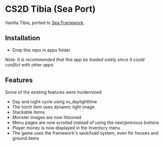 # CS2D Tibia (Sea Port)
Vanilla Tibia, ported to [Sea Framework](https://github.com/ufukseyithan/sea).

## Installation
- Drop this repo in apps folder

_Note: It is recommended that this app be loaded solely since it could conflict with other apps._

## Features
Some of the existing features were modernized:
- Day and night cycle using sv_daylighttime
- The torch item uses dynamic light image
- Stackable items
- Monster images are now hitzoned
- Menu pages are now scrolled instead of using the next/previous buttons
- Player money is now displayed in the Inventory menu
- The game uses the framework's save/load system, even for houses and ground items


